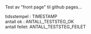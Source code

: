 Test av "front page" til github pages...

tidsstempel  : TIMESTAMP <br>
antall ok    : ANTALL_TESTSTEG_OK <br>
antall feilet: ANTALL_TESTSTEG_FEILET <br>
